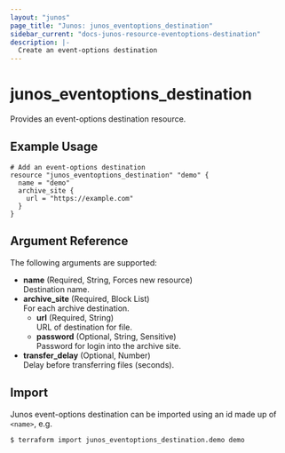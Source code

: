 ```yaml
---
layout: "junos"
page_title: "Junos: junos_eventoptions_destination"
sidebar_current: "docs-junos-resource-eventoptions-destination"
description: |-
  Create an event-options destination
---
```


# junos_eventoptions_destination

Provides an event-options destination resource.

## Example Usage

```hcl
# Add an event-options destination
resource "junos_eventoptions_destination" "demo" {
  name = "demo"
  archive_site {
    url = "https://example.com"
  }
}
```

## Argument Reference

The following arguments are supported:

- **name** (Required, String, Forces new resource)  
  Destination name.
- **archive_site** (Required, Block List)  
  For each archive destination.
  - **url** (Required, String)  
    URL of destination for file.
  - **password** (Optional, String, Sensitive)  
    Password for login into the archive site.  
- **transfer_delay** (Optional, Number)  
  Delay before transferring files (seconds).

## Import

Junos event-options destination can be imported using an id made up of `<name>`, e.g.

```shell
$ terraform import junos_eventoptions_destination.demo demo
```
